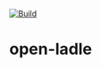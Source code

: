 [![Build](https://github.com/SaltFreeInteractive/open-ladle/actions/workflows/build.yml/badge.svg?branch=main)](https://github.com/SaltFreeInteractive/open-ladle/actions/workflows/build.yml)
# open-ladle
